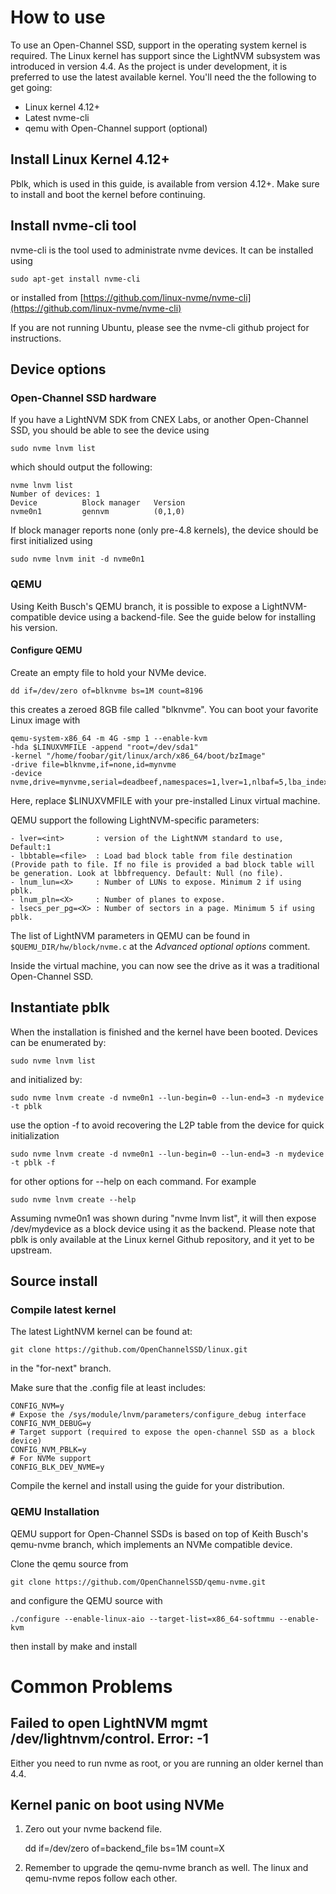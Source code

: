 # How to use

To use an Open-Channel SSD, support in the operating system kernel is required. The Linux kernel has support since the LightNVM subsystem was introduced in version 4.4. As the project is under development, it is preferred to use the latest available kernel. You'll need the the following to get going:

 * Linux kernel 4.12+
 * Latest nvme-cli
 * qemu with Open-Channel support (optional)

## Install Linux Kernel 4.12+

Pblk, which is used in this guide, is available from version 4.12+. Make sure to install and boot the kernel before continuing.

## Install nvme-cli tool

nvme-cli is the tool used to administrate nvme devices. It can be installed using

    sudo apt-get install nvme-cli
    
or installed from [https://github.com/linux-nvme/nvme-cli](https://github.com/linux-nvme/nvme-cli)
    
If you are not running Ubuntu, please see the nvme-cli github project for instructions.

## Device options

### Open-Channel SSD hardware

If you have a LightNVM SDK from CNEX Labs, or another Open-Channel SSD, you should be able to see the device using

    sudo nvme lnvm list
    
which should output the following:

    nvme lnvm list
    Number of devices: 1
    Device      	Block manager	Version
    nvme0n1     	gennvm      	(0,1,0)
    
If block manager reports none (only pre-4.8 kernels), the device should be first initialized using

    sudo nvme lnvm init -d nvme0n1
    
### QEMU

Using Keith Busch's QEMU branch, it is possible to expose a LightNVM-compatible device using a backend-file. See the guide below for installing his version.

#### Configure QEMU

Create an empty file to hold your NVMe device.

    dd if=/dev/zero of=blknvme bs=1M count=8196

this creates a zeroed 8GB file called "blknvme". You can boot your favorite
Linux image with

    qemu-system-x86_64 -m 4G -smp 1 --enable-kvm
    -hda $LINUXVMFILE -append "root=/dev/sda1"
    -kernel "/home/foobar/git/linux/arch/x86_64/boot/bzImage"
    -drive file=blknvme,if=none,id=mynvme
    -device nvme,drive=mynvme,serial=deadbeef,namespaces=1,lver=1,nlbaf=5,lba_index=3,mdts=10,lnum_lun=4,lnum_pln=2,lsecs_per_pg=4

Here, replace $LINUXVMFILE with your pre-installed Linux virtual machine.

QEMU support the following LightNVM-specific parameters:

    - lver=<int>       : version of the LightNVM standard to use, Default:1
    - lbbtable=<file>  : Load bad block table from file destination (Provide path to file. If no file is provided a bad block table will be generation. Look at lbbfrequency. Default: Null (no file).
    - lnum_lun=<X>     : Number of LUNs to expose. Minimum 2 if using pblk.
    - lnum_pln=<X>     : Number of planes to expose. 
    - lsecs_per_pg=<X> : Number of sectors in a page. Minimum 5 if using pblk.

The list of LightNVM parameters in QEMU can be found in `$QUEMU_DIR/hw/block/nvme.c` at the _Advanced optional options_ comment.

Inside the virtual machine, you can now see the drive as it was a traditional Open-Channel SSD.

## Instantiate pblk

When the installation is finished and the kernel have been booted. Devices can be enumerated by:

    sudo nvme lnvm list
   
and initialized by:

    sudo nvme lnvm create -d nvme0n1 --lun-begin=0 --lun-end=3 -n mydevice -t pblk

use the option -f to avoid recovering the L2P table from the device for quick initialization

    sudo nvme lnvm create -d nvme0n1 --lun-begin=0 --lun-end=3 -n mydevice -t pblk -f

for other options for --help on each command. For example
 
    sudo nvme lnvm create --help
    
Assuming nvme0n1 was shown during "nvme lnvm list", it will then expose /dev/mydevice as a block device using it as the backend. Please note that pblk is only available at the Linux kernel Github repository, and it yet to be upstream.

## Source install

### Compile latest kernel

The latest LightNVM kernel can be found at:

   `git clone https://github.com/OpenChannelSSD/linux.git`

in the "for-next" branch.

Make sure that the .config file at least includes:

    CONFIG_NVM=y
    # Expose the /sys/module/lnvm/parameters/configure_debug interface
    CONFIG_NVM_DEBUG=y
    # Target support (required to expose the open-channel SSD as a block device)
    CONFIG_NVM_PBLK=y    
    # For NVMe support
    CONFIG_BLK_DEV_NVME=y

Compile the kernel and install using the guide for your distribution.

### QEMU Installation

QEMU support for Open-Channel SSDs is based on top of Keith Busch's qemu-nvme
branch, which implements an NVMe compatible device.

Clone the qemu source from

    git clone https://github.com/OpenChannelSSD/qemu-nvme.git

and configure the QEMU source with

    ./configure --enable-linux-aio --target-list=x86_64-softmmu --enable-kvm

then install by
	make and install

# Common Problems

## Failed to open LightNVM mgmt /dev/lightnvm/control. Error: -1

Either you need to run nvme as root, or you are running an older kernel than 4.4.

## Kernel panic on boot using NVMe

 1. Zero out your nvme backend file.

    dd if=/dev/zero of=backend_file bs=1M count=X

 2. Remember to upgrade the qemu-nvme branch as well. The linux and qemu-nvme
 repos follow each other.
